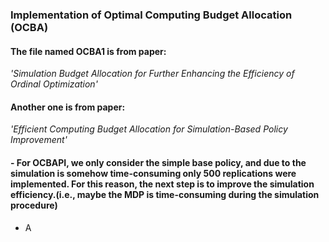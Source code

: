 ### Implementation of Optimal Computing Budget Allocation (OCBA)
#### The file named OCBA1 is from paper:
_'Simulation Budget Allocation for Further Enhancing the Efficiency of Ordinal Optimization'_

#### Another one is from paper:
_'Efficient Computing Budget Allocation for Simulation-Based Policy Improvement'_
#### - For OCBAPI, we only consider the simple base policy, and due to the simulation is somehow time-consuming only 500 replications were implemented. For this reason, the next step is to improve the simulation efficiency.(i.e., maybe the MDP is time-consuming during the simulation procedure)
- A
